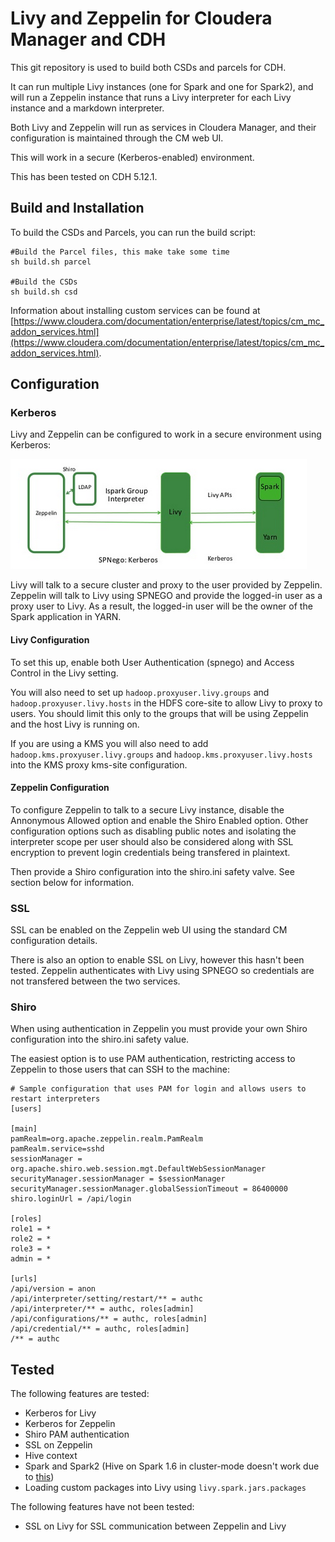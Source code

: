 # Livy and Zeppelin for Cloudera Manager and CDH

This git repository is used to build both CSDs and parcels for CDH.

It can run multiple Livy instances (one for Spark and one for Spark2), and will run a Zeppelin instance that runs a Livy interpreter for each Livy instance and a markdown interpreter.

Both Livy and Zeppelin will run as services in Cloudera Manager, and their configuration is maintained through the CM web UI.

This will work in a secure (Kerberos-enabled) environment.

This has been tested on CDH 5.12.1.

## Build and Installation

To build the CSDs and Parcels, you can run the build script:

```
#Build the Parcel files, this make take some time
sh build.sh parcel

#Build the CSDs
sh build.sh csd
```

Information about installing custom services can be found at [https://www.cloudera.com/documentation/enterprise/latest/topics/cm_mc_addon_services.html](https://www.cloudera.com/documentation/enterprise/latest/topics/cm_mc_addon_services.html).

## Configuration

### Kerberos

Livy and Zeppelin can be configured to work in a secure environment using Kerberos:

![Kerberos Architecture](kerberos.png)

Livy will talk to a secure cluster and proxy to the user provided by Zeppelin. Zeppelin will talk to Livy using SPNEGO and provide the logged-in user as a proxy user to Livy. As a result, the logged-in user will be the owner of the Spark application in YARN.

#### Livy Configuration
To set this up, enable both User Authentication (spnego) and Access Control in the Livy setting.

You will also need to set up `hadoop.proxyuser.livy.groups` and `hadoop.proxyuser.livy.hosts` in the HDFS core-site to allow Livy to proxy to users. You should limit this only to the groups that will be using Zeppelin and the host Livy is running on.

If you are using a KMS you will also need to add `hadoop.kms.proxyuser.livy.groups` and `hadoop.kms.proxyuser.livy.hosts` into the KMS proxy kms-site configuration.

#### Zeppelin Configuration

To configure Zeppelin to talk to a secure Livy instance, disable the Annonymous Allowed option and enable the Shiro Enabled option. Other configuration options such as disabling public notes and isolating the interpreter scope per user should also be considered along with SSL encryption to prevent login credentials being transfered in plaintext.

Then provide a Shiro configuration into the shiro.ini safety valve. See section below for information.

### SSL

SSL can be enabled on the Zeppelin web UI using the standard CM configuration details.

There is also an option to enable SSL on Livy, however this hasn't been tested. Zeppelin authenticates with Livy using SPNEGO so credentials are not transfered between the two services.

### Shiro

When using authentication in Zeppelin you must provide your own Shiro configuration into the shiro.ini safety value.

The easiest option is to use PAM authentication, restricting access to Zeppelin to those users that can SSH to the machine:

```
# Sample configuration that uses PAM for login and allows users to restart interpreters
[users]

[main]
pamRealm=org.apache.zeppelin.realm.PamRealm
pamRealm.service=sshd
sessionManager = org.apache.shiro.web.session.mgt.DefaultWebSessionManager
securityManager.sessionManager = $sessionManager
securityManager.sessionManager.globalSessionTimeout = 86400000
shiro.loginUrl = /api/login

[roles]
role1 = *
role2 = *
role3 = *
admin = *

[urls]
/api/version = anon
/api/interpreter/setting/restart/** = authc
/api/interpreter/** = authc, roles[admin]
/api/configurations/** = authc, roles[admin]
/api/credential/** = authc, roles[admin]
/** = authc
```

## Tested

The following features are tested:
* Kerberos for Livy
* Kerberos for Zeppelin
* Shiro PAM authentication
* SSL on Zeppelin
* Hive context
* Spark and Spark2 (Hive on Spark 1.6 in cluster-mode doesn't work due to [this](https://issues.apache.org/jira/browse/SPARK-18160))
* Loading custom packages into Livy using `livy.spark.jars.packages`

The following features have not been tested:
* SSL on Livy for SSL communication between Zeppelin and Livy
